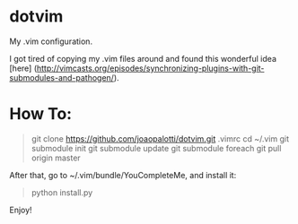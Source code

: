 # dotvim
My .vim configuration.


I got tired of copying my .vim files around and found this wonderful idea [here] (http://vimcasts.org/episodes/synchronizing-plugins-with-git-submodules-and-pathogen/).

# How To:

> git clone https://github.com/joaopalotti/dotvim.git .vimrc
> cd ~/.vim
> git submodule init
> git submodule update
> git submodule foreach git pull origin master

After that, go to ~/.vim/bundle/YouCompleteMe, and install it:
> python install.py

Enjoy!

